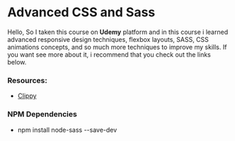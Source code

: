 # Advanced CSS and Sass

Hello, So I taken this course on **Udemy** platform and in this course i learned advanced responsive design techniques, flexbox layouts, SASS, CSS animations concepts, and so much more techniques to improve my skills. If you want see more about it, i recommend that you check out the links below.


### Resources:
- [Clippy](https://bennettfeely.com/clippy)



### NPM Dependencies
- npm install node-sass --save-dev
